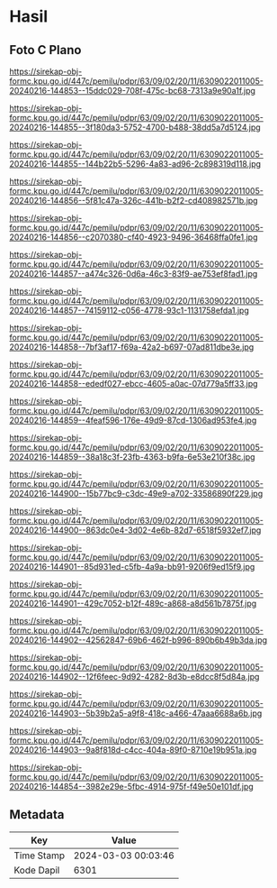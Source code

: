 # Hasil

## Foto C Plano

https://sirekap-obj-formc.kpu.go.id/447c/pemilu/pdpr/63/09/02/20/11/6309022011005-20240216-144853--15ddc029-708f-475c-bc68-7313a9e90a1f.jpg

https://sirekap-obj-formc.kpu.go.id/447c/pemilu/pdpr/63/09/02/20/11/6309022011005-20240216-144855--3f180da3-5752-4700-b488-38dd5a7d5124.jpg

https://sirekap-obj-formc.kpu.go.id/447c/pemilu/pdpr/63/09/02/20/11/6309022011005-20240216-144855--144b22b5-5296-4a83-ad96-2c898319d118.jpg

https://sirekap-obj-formc.kpu.go.id/447c/pemilu/pdpr/63/09/02/20/11/6309022011005-20240216-144856--5f81c47a-326c-441b-b2f2-cd408982571b.jpg

https://sirekap-obj-formc.kpu.go.id/447c/pemilu/pdpr/63/09/02/20/11/6309022011005-20240216-144856--c2070380-cf40-4923-9496-36468ffa0fe1.jpg

https://sirekap-obj-formc.kpu.go.id/447c/pemilu/pdpr/63/09/02/20/11/6309022011005-20240216-144857--a474c326-0d6a-46c3-83f9-ae753ef8fad1.jpg

https://sirekap-obj-formc.kpu.go.id/447c/pemilu/pdpr/63/09/02/20/11/6309022011005-20240216-144857--74159112-c056-4778-93c1-1131758efda1.jpg

https://sirekap-obj-formc.kpu.go.id/447c/pemilu/pdpr/63/09/02/20/11/6309022011005-20240216-144858--7bf3af17-f69a-42a2-b697-07ad811dbe3e.jpg

https://sirekap-obj-formc.kpu.go.id/447c/pemilu/pdpr/63/09/02/20/11/6309022011005-20240216-144858--ededf027-ebcc-4605-a0ac-07d779a5ff33.jpg

https://sirekap-obj-formc.kpu.go.id/447c/pemilu/pdpr/63/09/02/20/11/6309022011005-20240216-144859--4feaf596-176e-49d9-87cd-1306ad953fe4.jpg

https://sirekap-obj-formc.kpu.go.id/447c/pemilu/pdpr/63/09/02/20/11/6309022011005-20240216-144859--38a18c3f-23fb-4363-b9fa-6e53e210f38c.jpg

https://sirekap-obj-formc.kpu.go.id/447c/pemilu/pdpr/63/09/02/20/11/6309022011005-20240216-144900--15b77bc9-c3dc-49e9-a702-33586890f229.jpg

https://sirekap-obj-formc.kpu.go.id/447c/pemilu/pdpr/63/09/02/20/11/6309022011005-20240216-144900--863dc0e4-3d02-4e6b-82d7-6518f5932ef7.jpg

https://sirekap-obj-formc.kpu.go.id/447c/pemilu/pdpr/63/09/02/20/11/6309022011005-20240216-144901--85d931ed-c5fb-4a9a-bb91-9206f9ed15f9.jpg

https://sirekap-obj-formc.kpu.go.id/447c/pemilu/pdpr/63/09/02/20/11/6309022011005-20240216-144901--429c7052-b12f-489c-a868-a8d561b7875f.jpg

https://sirekap-obj-formc.kpu.go.id/447c/pemilu/pdpr/63/09/02/20/11/6309022011005-20240216-144902--42562847-69b6-462f-b996-890b6b49b3da.jpg

https://sirekap-obj-formc.kpu.go.id/447c/pemilu/pdpr/63/09/02/20/11/6309022011005-20240216-144902--12f6feec-9d92-4282-8d3b-e8dcc8f5d84a.jpg

https://sirekap-obj-formc.kpu.go.id/447c/pemilu/pdpr/63/09/02/20/11/6309022011005-20240216-144903--5b39b2a5-a9f8-418c-a466-47aaa6688a6b.jpg

https://sirekap-obj-formc.kpu.go.id/447c/pemilu/pdpr/63/09/02/20/11/6309022011005-20240216-144903--9a8f818d-c4cc-404a-89f0-8710e19b951a.jpg

https://sirekap-obj-formc.kpu.go.id/447c/pemilu/pdpr/63/09/02/20/11/6309022011005-20240216-144854--3982e29e-5fbc-4914-975f-f49e50e101df.jpg


## Metadata

| Key        | Value               |
| ---------- | ------------------- |
| Time Stamp | 2024-03-03 00:03:46 |
| Kode Dapil | 6301                |



